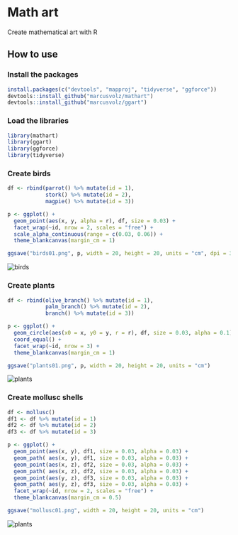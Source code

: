 # Math art

Create mathematical art with R

## How to use

### Install the packages

```R
install.packages(c("devtools", "mapproj", "tidyverse", "ggforce"))
devtools::install_github("marcusvolz/mathart")
devtools::install_github("marcusvolz/ggart")
```

### Load the libraries

```R
library(mathart)
library(ggart)
library(ggforce)
library(tidyverse)
```

### Create birds

```R
df <- rbind(parrot() %>% mutate(id = 1),
            stork() %>% mutate(id = 2),
            magpie() %>% mutate(id = 3))

p <- ggplot() +
  geom_point(aes(x, y, alpha = r), df, size = 0.03) +
  facet_wrap(~id, nrow = 2, scales = "free") +
  scale_alpha_continuous(range = c(0.03, 0.06)) +
  theme_blankcanvas(margin_cm = 1)

ggsave("birds01.png", p, width = 20, height = 20, units = "cm", dpi = 300)
```

![birds](https://github.com/marcusvolz/mathart/blob/master/plots/birds01.png "Birds")
### Create plants

```R
df <- rbind(olive_branch() %>% mutate(id = 1),
            palm_branch() %>% mutate(id = 2),
            branch() %>% mutate(id = 3))

p <- ggplot() +
  geom_circle(aes(x0 = x, y0 = y, r = r), df, size = 0.03, alpha = 0.1) +
  coord_equal() +
  facet_wrap(~id, nrow = 3) +
  theme_blankcanvas(margin_cm = 1)

ggsave("plants01.png", p, width = 20, height = 20, units = "cm")
```

![plants](https://github.com/marcusvolz/mathart/blob/master/plots/plants01.png "Plants")

### Create mollusc shells

```R
df <- mollusc()
df1 <- df %>% mutate(id = 1)
df2 <- df %>% mutate(id = 2)
df3 <- df %>% mutate(id = 3)

p <- ggplot() +
  geom_point(aes(x, y), df1, size = 0.03, alpha = 0.03) +
  geom_path( aes(x, y), df1, size = 0.03, alpha = 0.03) +
  geom_point(aes(x, z), df2, size = 0.03, alpha = 0.03) +
  geom_path( aes(x, z), df2, size = 0.03, alpha = 0.03) +
  geom_point(aes(y, z), df3, size = 0.03, alpha = 0.03) +
  geom_path( aes(y, z), df3, size = 0.03, alpha = 0.03) +
  facet_wrap(~id, nrow = 2, scales = "free") +
  theme_blankcanvas(margin_cm = 0.5)

ggsave("mollusc01.png", width = 20, height = 20, units = "cm")
```

![plants](https://github.com/marcusvolz/mathart/blob/master/plots/mollusc01.png "Mollusc shells")
